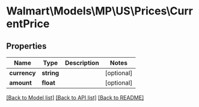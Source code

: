 # Walmart\Models\MP\US\Prices\CurrentPrice

## Properties

Name | Type | Description | Notes
------------ | ------------- | ------------- | -------------
**currency** | **string** |  | [optional]
**amount** | **float** |  | [optional]


[[Back to Model list]](./) [[Back to API list]](../../../../../README.md#supported-apis) [[Back to README]](../../../../../README.md)
